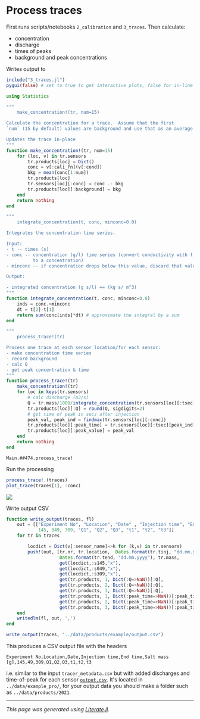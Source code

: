 # Process traces

First runs scripts/notebooks `2_calibration` and `3_traces`.  Then
calculate:
- concentration
- discharge
- times of peaks
- background and peak concentrations

Writes output to

````julia
include("3_traces.jl")
pygui(false) # set to true to get interactive plots, false for in-line plots

using Statistics

"""
    make_concentration!(tr, num=15)

Calculate the concentration for a trace.  Assume that the first
`num` (15 by default) values are background and use that as an average.

Updates the trace in-place
"""
function make_concentration!(tr, num=15)
    for (loc, v) in tr.sensors
        tr.products[loc] = Dict()
        conc = v[:cali_fn](v[:cond])
        bkg = mean(conc[1:num])
        tr.products[loc]
        tr.sensors[loc][:conc] = conc .- bkg
        tr.products[loc][:background] = bkg
    end
    return nothing
end

"""
    integrate_concentration(t, conc, minconc=0.0)

Integrates the concentration time series.

Input:
- t -- times (s)
- conc -- concentration (g/l) time series (convert conductivity with f_readout2conc
          to a concentration)
- minconc -- if concentration drops below this value, discard that value

Output:

- integrated concentration (g s/l) == (kg s/ m^3)
"""
function integrate_concentration(t, conc, minconc=0.0)
    inds = conc.>minconc
    dt = t[2]-t[1]
    return sum(conc[inds]*dt) # approximate the integral by a sum
end

"""
    process_trace!(tr)

Process one trace at each sensor location/for each sensor:
- make concentration time series
- record background
- calc Q
- get peak concentration & time
"""
function process_trace!(tr)
    make_concentration!(tr)
    for loc in keys(tr.sensors)
        # calc discharge (m3/s)
        Q = tr.mass/1000/integrate_concentration(tr.sensors[loc][:tsec], tr.sensors[loc][:conc])
        tr.products[loc][:Q] = round(Q, sigdigits=2)
        # get time of peak in secs after injection
        peak_val, peak_ind = findmax(tr.sensors[loc][:conc])
        tr.products[loc][:peak_time] = tr.sensors[loc][:tsec][peak_ind]
        tr.products[loc][:peak_value] = peak_val
    end
    return nothing
end
````

````
Main.##474.process_trace!
````

Run the processing

````julia
process_trace!.(traces)
plot_trace(traces[1], :conc)
````
![](2389329343.png)

Write output CSV

````julia
function write_output(traces, fl)
    out = [["Experiment No", "Location", "Date" , "Injection time", "End time", "Salt mass [g]",
            145, 049, 309, "Q1", "Q2", "Q3", "t1", "t2", "t3"]]
    for tr in traces

        locdict = Dict(v[:sensor_name]=>k for (k,v) in tr.sensors)
        push!(out, [tr.nr, tr.location,  Dates.format(tr.tinj, "dd.mm.yyyy"), Dates.format(tr.tinj, "HH:MM:SS"),
                    Dates.format(tr.tend, "dd.mm.yyyy"), tr.mass,
                    get(locdict,:s145,"x"),
                    get(locdict,:s049,"x"),
                    get(locdict,:s309,"x"),
                    get(tr.products, 1, Dict(:Q=>NaN))[:Q],
                    get(tr.products, 2, Dict(:Q=>NaN))[:Q],
                    get(tr.products, 3, Dict(:Q=>NaN))[:Q],
                    get(tr.products, 1, Dict(:peak_time=>NaN))[:peak_time],
                    get(tr.products, 2, Dict(:peak_time=>NaN))[:peak_time],
                    get(tr.products, 3, Dict(:peak_time=>NaN))[:peak_time]])
    end
    writedlm(fl, out, ',')
end

write_output(traces, "../data/products/example/output.csv")
````

This produces a CSV output file with the headers

`Experiment No,Location,Date,Injection time,End time,Salt mass [g],145,49,309,Q1,Q2,Q3,t1,t2,t3`

i.e. similar to the input `tracer_metadata.csv` but with added discharges and time-of-peak for
each sensor [`output.csv`](../data/example_pro/output.csv).  It's located in `../data/example_pro/`,
for your output data you should make a folder such as `../data/products/2021`.

---

*This page was generated using [Literate.jl](https://github.com/fredrikekre/Literate.jl).*


